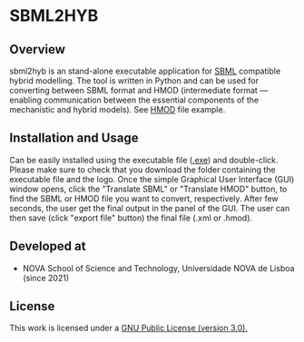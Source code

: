 # SBML2HYB
## Overview
sbml2hyb is an stand-alone executable application for [SBML](https://synonym.caltech.edu/) compatible hybrid modelling. The tool is written in Python and can be used for converting between SBML format and HMOD (intermediate format — enabling communication between the essential components of the mechanistic and hybrid models). See [HMOD](https://github.com/rs-costa/sbml2hyb/blob/main/models/chassagnole1hyb.hmod) file example.

## Installation and Usage
Can be easily installed using the executable file ([.exe](https://github.com/rs-costa/sbml2hyb/raw/main/exe/SBML2HYB.exe)) and double-click. Please make sure to check that you download the folder containing the executable file and the logo.
Once the simple Graphical User Interface (GUI) window opens, click the "Translate SBML" or "Translate HMOD" button, to find the SBML or HMOD file you want to convert, respectively.  After few seconds, the user get the final output in the panel of the GUI. The user can then save (click "export file" button) the final file (.xml or .hmod).

## Developed at
- NOVA School of Science and Technology, Universidade NOVA de Lisboa (since 2021)

## License
This work is licensed under a <a href="https://www.gnu.org/licenses/gpl-3.0.html"> GNU Public License (version 3.0).</a>
